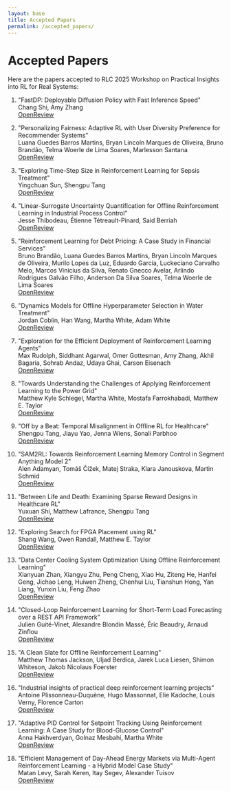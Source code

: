 ```yaml
---
layout: base
title: Accepted Papers
permalink: /accepted_papers/
---
```


# Accepted Papers

Here are the papers accepted to RLC 2025 Workshop on Practical Insights into RL for Real Systems:

1. "FastDP: Deployable Diffusion Policy with Fast Inference Speed"  
   Chang Shi, Amy Zhang  
   [OpenReview](https://openreview.net/group?id=rl-conference.cc/RLC/2025/Workshop/RL4RS)

2. "Personalizing Fairness: Adaptive RL with User Diversity Preference for Recommender Systems"  
   Luana Guedes Barros Martins, Bryan Lincoln Marques de Oliveira, Bruno Brandão, Telma Woerle de Lima Soares, Marlesson Santana  
   [OpenReview](https://openreview.net/group?id=rl-conference.cc/RLC/2025/Workshop/RL4RS)

3. "Exploring Time-Step Size in Reinforcement Learning for Sepsis Treatment"  
   Yingchuan Sun, Shengpu Tang  
   [OpenReview](https://openreview.net/group?id=rl-conference.cc/RLC/2025/Workshop/RL4RS)

4. "Linear-Surrogate Uncertainty Quantification for Offline Reinforcement Learning in Industrial Process Control"  
   Jesse Thibodeau, Étienne Tétreault-Pinard, Said Berriah  
   [OpenReview](https://openreview.net/group?id=rl-conference.cc/RLC/2025/Workshop/RL4RS)

5. "Reinforcement Learning for Debt Pricing: A Case Study in Financial Services"  
   Bruno Brandão, Luana Guedes Barros Martins, Bryan Lincoln Marques de Oliveira, Murilo Lopes da Luz, Eduardo Garcia, Luckeciano Carvalho Melo, Marcos Vinicius da Silva, Renato Gnecco Avelar, Arlindo Rodrigues Galvão Filho, Anderson Da Silva Soares, Telma Woerle de Lima Soares  
   [OpenReview](https://openreview.net/group?id=rl-conference.cc/RLC/2025/Workshop/RL4RS)

6. "Dynamics Models for Offline Hyperparameter Selection in Water Treatment"  
   Jordan Coblin, Han Wang, Martha White, Adam White  
   [OpenReview](https://openreview.net/group?id=rl-conference.cc/RLC/2025/Workshop/RL4RS)

7. "Exploration for the Efficient Deployment of Reinforcement Learning Agents"  
   Max Rudolph, Siddhant Agarwal, Omer Gottesman, Amy Zhang, Akhil Bagaria, Sohrab Andaz, Udaya Ghai, Carson Eisenach  
   [OpenReview](https://openreview.net/group?id=rl-conference.cc/RLC/2025/Workshop/RL4RS)

8. "Towards Understanding the Challenges of Applying Reinforcement Learning to the Power Grid"  
   Matthew Kyle Schlegel, Martha White, Mostafa Farrokhabadi, Matthew E. Taylor  
   [OpenReview](https://openreview.net/group?id=rl-conference.cc/RLC/2025/Workshop/RL4RS)

9. "Off by a Beat: Temporal Misalignment in Offline RL for Healthcare"  
   Shengpu Tang, Jiayu Yao, Jenna Wiens, Sonali Parbhoo  
   [OpenReview](https://openreview.net/group?id=rl-conference.cc/RLC/2025/Workshop/RL4RS)

10. "SAM2RL: Towards Reinforcement Learning Memory Control in Segment Anything Model 2"  
    Alen Adamyan, Tomáš Čížek, Matej Straka, Klara Janouskova, Martin Schmid  
    [OpenReview](https://openreview.net/group?id=rl-conference.cc/RLC/2025/Workshop/RL4RS)

11. "Between Life and Death: Examining Sparse Reward Designs in Healthcare RL"  
    Yuxuan Shi, Matthew Lafrance, Shengpu Tang  
    [OpenReview](https://openreview.net/group?id=rl-conference.cc/RLC/2025/Workshop/RL4RS)

12. "Exploring Search for FPGA Placement using RL"  
    Shang Wang, Owen Randall, Matthew E. Taylor  
    [OpenReview](https://openreview.net/group?id=rl-conference.cc/RLC/2025/Workshop/RL4RS)

13. "Data Center Cooling System Optimization Using Offline Reinforcement Learning"  
    Xianyuan Zhan, Xiangyu Zhu, Peng Cheng, Xiao Hu, Ziteng He, Hanfei Geng, Jichao Leng, Huiwen Zheng, Chenhui Liu, Tianshun Hong, Yan Liang, Yunxin Liu, Feng Zhao  
    [OpenReview](https://openreview.net/group?id=rl-conference.cc/RLC/2025/Workshop/RL4RS)

14. "Closed-Loop Reinforcement Learning for Short-Term Load Forecasting over a REST API Framework"  
    Julien Guité-Vinet, Alexandre Blondin Massé, Éric Beaudry, Arnaud Zinflou  
    [OpenReview](https://openreview.net/group?id=rl-conference.cc/RLC/2025/Workshop/RL4RS)

15. "A Clean Slate for Offline Reinforcement Learning"  
    Matthew Thomas Jackson, Uljad Berdica, Jarek Luca Liesen, Shimon Whiteson, Jakob Nicolaus Foerster  
    [OpenReview](https://openreview.net/group?id=rl-conference.cc/RLC/2025/Workshop/RL4RS)

16. "Industrial insights of practical deep reinforcement learning projects"  
    Antoine Plissonneau-Duquène, Hugo Massonnat, Elie Kadoche, Louis Verny, Florence Carton  
    [OpenReview](https://openreview.net/group?id=rl-conference.cc/RLC/2025/Workshop/RL4RS)

17. "Adaptive PID Control for Setpoint Tracking Using Reinforcement Learning: A Case Study for Blood-Glucose Control"  
    Anna Hakhverdyan, Golnaz Mesbahi, Martha White  
    [OpenReview](https://openreview.net/group?id=rl-conference.cc/RLC/2025/Workshop/RL4RS)

18. "Efficient Management of Day-Ahead Energy Markets via Multi-Agent Reinforcement Learning - a Hybrid Model Case Study"  
    Matan Levy, Sarah Keren, Itay Segev, Alexander Tuisov  
    [OpenReview](https://openreview.net/group?id=rl-conference.cc/RLC/2025/Workshop/RL4RS)